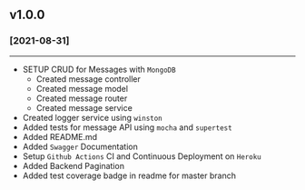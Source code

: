 ## v1.0.0

### [2021-08-31]

---

- SETUP CRUD for Messages with `MongoDB`
  - Created message controller
  - Created message model
  - Created message router
  - Created message service
- Created logger service using `winston`
- Added tests for message API using `mocha` and `supertest`
- Added README.md
- Added `Swagger` Documentation
- Setup `Github Actions` CI and Continuous Deployment on `Heroku`
- Added Backend Pagination
- Added test coverage badge in readme for master branch
